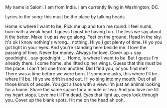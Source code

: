 My name is Saloni. I am from India. I am currently living in Washington, DC.

Lyrics to the song: this must be the place by talking heads 

Home is where I want to be. 
Pick me up and turn me round. 
I feel numb, burn with a weak heart. 
I guess I must be having fun. 
The less we say about it the better. 
Make it up as we go along. 
Feet on the ground. 
Head in the sky. 
It's ok I know nothing's wrong... nothing. 
Hi yo I got plenty of time. 
Hi yo you got light in your eyes. 
And you're standing here beside me. 
I love the passing of time. 
Never for money. 
Always for love. 
Cover up + say goodnight... say goodnight. 
...
Home, is where I want to be. 
But I guess I'm already there. 
I come home, she lifted up her wings. 
Guess that this must be the place. 
I can't tell one from another. 
Did I find you, or you find me?  
There was a time before we were born. 
If someone asks, this where I'll be where I'll be. 
Hi yo we drift in and out. 
Hi yo sing into my mouth. 
Out of all those kinds of people. 
You got a face with a view. 
I'm just an animal looking for a home. 
Share the same space for a minute or two. 
And you love me till my heart stops. 
Love me till I'm dead. 
Eyes that light up, eyes look through you. 
Cover up the blank spots. 
Hit me on the head ah ooh. 



